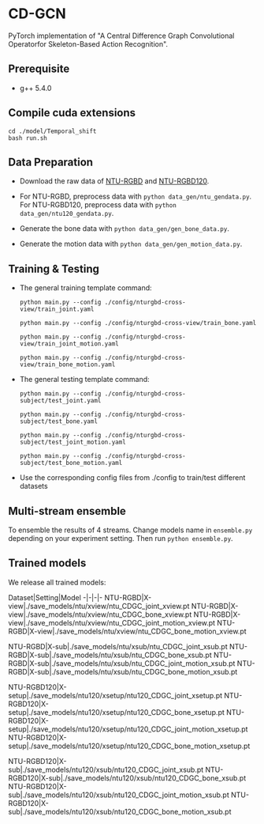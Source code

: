 # CD-GCN
PyTorch implementation of "A Central Difference Graph Convolutional Operatorfor Skeleton-Based Action Recognition".

## Prerequisite
 - g++ 5.4.0

## Compile cuda extensions
  ```
  cd ./model/Temporal_shift
  bash run.sh
  ```

## Data Preparation
 - Download the raw data of [NTU-RGBD](https://github.com/shahroudy/NTURGB-D) and [NTU-RGBD120](https://github.com/shahroudy/NTURGB-D).
 
 - For NTU-RGBD, preprocess data with `python data_gen/ntu_gendata.py`. For NTU-RGBD120, preprocess data with `python data_gen/ntu120_gendata.py`. 
  
 - Generate the bone data with `python data_gen/gen_bone_data.py`.

 - Generate the motion data with `python data_gen/gen_motion_data.py`.

## Training & Testing

  - The general training template command:

    `python main.py --config ./config/nturgbd-cross-view/train_joint.yaml`

    `python main.py --config ./config/nturgbd-cross-view/train_bone.yaml`

    `python main.py --config ./config/nturgbd-cross-view/train_joint_motion.yaml`

    `python main.py --config ./config/nturgbd-cross-view/train_bone_motion.yaml`

  - The general testing template command:

    `python main.py --config ./config/nturgbd-cross-subject/test_joint.yaml`

    `python main.py --config ./config/nturgbd-cross-subject/test_bone.yaml`

    `python main.py --config ./config/nturgbd-cross-subject/test_joint_motion.yaml`

    `python main.py --config ./config/nturgbd-cross-subject/test_bone_motion.yaml`
    
  - Use the corresponding config files from ./config to train/test different datasets

## Multi-stream ensemble

To ensemble the results of 4 streams. Change models name in `ensemble.py` depending on your experiment setting. Then run `python ensemble.py`.

## Trained models

We release all trained models:

Dataset|Setting|Model
-|-|-|-
NTU-RGBD|X-view|./save_models/ntu/xview/ntu_CDGC_joint_xview.pt
NTU-RGBD|X-view|./save_models/ntu/xview/ntu_CDGC_bone_xview.pt
NTU-RGBD|X-view|./save_models/ntu/xview/ntu_CDGC_joint_motion_xview.pt
NTU-RGBD|X-view|./save_models/ntu/xview/ntu_CDGC_bone_motion_xview.pt

NTU-RGBD|X-sub|./save_models/ntu/xsub/ntu_CDGC_joint_xsub.pt
NTU-RGBD|X-sub|./save_models/ntu/xsub/ntu_CDGC_bone_xsub.pt
NTU-RGBD|X-sub|./save_models/ntu/xsub/ntu_CDGC_joint_motion_xsub.pt
NTU-RGBD|X-sub|./save_models/ntu/xsub/ntu_CDGC_bone_motion_xsub.pt

NTU-RGBD120|X-setup|./save_models/ntu120/xsetup/ntu120_CDGC_joint_xsetup.pt
NTU-RGBD120|X-setup|./save_models/ntu120/xsetup/ntu120_CDGC_bone_xsetup.pt
NTU-RGBD120|X-setup|./save_models/ntu120/xsetup/ntu120_CDGC_joint_motion_xsetup.pt
NTU-RGBD120|X-setup|./save_models/ntu120/xsetup/ntu120_CDGC_bone_motion_xsetup.pt

NTU-RGBD120|X-sub|./save_models/ntu120/xsub/ntu120_CDGC_joint_xsub.pt
NTU-RGBD120|X-sub|./save_models/ntu120/xsub/ntu120_CDGC_bone_xsub.pt
NTU-RGBD120|X-sub|./save_models/ntu120/xsub/ntu120_CDGC_joint_motion_xsub.pt
NTU-RGBD120|X-sub|./save_models/ntu120/xsub/ntu120_CDGC_bone_motion_xsub.pt











































